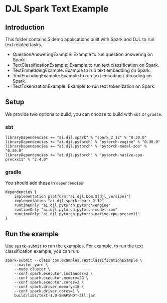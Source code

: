 # DJL Spark Text Example

## Introduction

This folder contains 5 demo applications built with Spark and DJL to run text related
tasks.

- QuestionAnsweringExample: Example to run question answering on Spark.
- TextClassificationExample: Example to run text classification on Spark.
- TextEmbeddingExample: Example to run text embedding on Spark.
- TextEncodingExample: Example to run text encoding / decoding on Spark.
- TextTokenizationExample: Example to run text tokenization on Spark.

## Setup

We provide two options to build, you can choose to build with `sbt` or `gradle`.

### sbt

```
libraryDependencies += "ai.djl.spark" % "spark_2.12" % "0.30.0"
libraryDependencies += "ai.djl.pytorch" % "pytorch-engine" % "0.30.0"
libraryDependencies += "ai.djl.pytorch" % "pytorch-model-zoo" % "0.30.0"
libraryDependencies += "ai.djl.pytorch" % "pytorch-native-cpu-precxx11" % "2.4.0"
```

### gradle

You should add these in `dependencies`

```
dependencies {
    implementation platform("ai.djl:bom:${djl_version}")
    implementation "ai.djl.spark:spark_2.12"
    runtimeOnly "ai.djl.pytorch:pytorch-engine"
    runtimeOnly "ai.djl.pytorch:pytorch-model-zoo"
    runtimeOnly "ai.djl.pytorch:pytorch-native-cpu-precxx11"
}
```
## Run the example

Use `spark-submit` to run the examples. For example, to run the text classification example, you can run:

```
spark-submit --class com.examples.TextClassificationExample \
    --master yarn \
    --mode cluster \
    --conf spark.executor.instances=2 \
    --conf spark.executor.memory=2G \
    --conf spark.executor.cores=2 \
    --conf spark.driver.memory=1G \
    --conf spark.driver.cores=1 \
    build/libs/text-1.0-SNAPSHOT-all.jar
```
